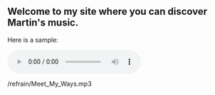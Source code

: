 
## Welcome to my site where you can discover Martin's music.
Here is a sample:

<audio controls
  src="/refrain/Meet_My_Ways.mp3" type="audio/mpeg">
Your browser does not support the audio element.
</audio>


/refrain/Meet_My_Ways.mp3
